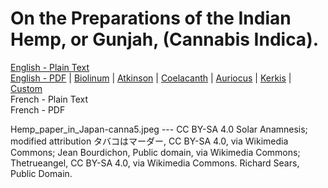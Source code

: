 # On the Preparations of the Indian Hemp, or Gunjah, (Cannabis Indica).

[English - Plain Text](full-text-english.md)  
[English - PDF](https://cdn.solaranamnesis.com/OShaughnessy/O_Shaughnessy_hemp_1839_english.pdf) | [Biolinum](https://cdn.solaranamnesis.com/OShaughnessy/O_Shaughnessy_hemp_1839_english_biolinum.pdf) | [Atkinson](https://cdn.solaranamnesis.com/OShaughnessy/O_Shaughnessy_hemp_1839_english_atkinson.pdf) | [Coelacanth](https://cdn.solaranamnesis.com/OShaughnessy/O_Shaughnessy_hemp_1839_english_coelacanth.pdf) | [Auriocus](https://cdn.solaranamnesis.com/OShaughnessy/O_Shaughnessy_hemp_1839_english_aurical.pdf) | [Kerkis](https://cdn.solaranamnesis.com/OShaughnessy/O_Shaughnessy_hemp_1839_english_kerkis.pdf) | [Custom](https://cdn.solaranamnesis.com/OShaughnessy/O_Shaughnessy_hemp_1839_english_custom.pdf)  
French - Plain Text  
French - PDF  

Hemp_paper_in_Japan-canna5.jpeg --- CC BY-SA 4.0 Solar Anamnesis; modified attribution タバコはマーダー, CC BY-SA 4.0, via Wikimedia Commons; Jean Bourdichon, Public domain, via Wikimedia Commons; Thetrueangel, CC BY-SA 4.0, via Wikimedia Commons. Richard Sears, Public Domain.
